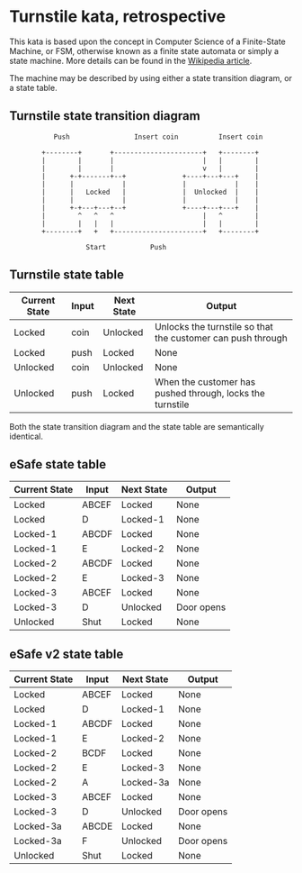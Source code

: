 # Turnstile kata, retrospective

This kata is based upon the concept in Computer Science of a Finite-State Machine, or FSM, otherwise known as a finite state automata or simply a state machine. More details can be found in the [Wikipedia article](https://en.wikipedia.org/wiki/Finite-state_machine).

The machine may be described by using either a state transition diagram, or a state table.

## Turnstile state transition diagram

```text
           Push                Insert coin          Insert coin

        +--------+       +----------------------+   +--------+
        |        |       |                      |   |        |
        |        |       |                      v   |        |
        |      +-+-------+--+              +----+---+---+    |
        |      |            |              |            |    |
        |      |   Locked   |              |  Unlocked  |    |
        |      |            |              |            |    |
        |      +-+---+---+--+              +----+---+---+    |
        |        ^   ^   ^                      |   ^        |
        |        |   |   |                      |   |        |
        +--------+   +   +----------------------+   +--------+

                   Start           Push
```

## Turnstile state table

| Current State | Input | Next State | Output |
| ------------- | ------| ---------- | ------ |
| Locked        | coin  | Unlocked   | Unlocks the turnstile so that the customer can push through |
| Locked        | push  | Locked     | None |
| Unlocked      | coin  | Unlocked   | None |
| Unlocked      | push  | Locked     | When the customer has pushed through, locks the turnstile |

Both the state transition diagram and the state table are semantically identical.

## eSafe state table

| Current State | Input | Next State | Output |
| ------------- | ------| ---------- | ------ |
| Locked        | ABCEF | Locked     | None   |
| Locked        | D     | Locked-1   | None   |
| Locked-1      | ABCDF | Locked     | None   |
| Locked-1      | E     | Locked-2   | None   |
| Locked-2      | ABCDF | Locked     | None   |
| Locked-2      | E     | Locked-3   | None   |
| Locked-3      | ABCEF | Locked     | None   |
| Locked-3      | D     | Unlocked   | Door opens |
| Unlocked      | Shut  | Locked     | None   |

## eSafe v2 state table

| Current State | Input | Next State | Output |
| ------------- | ------| ---------- | ------ |
| Locked        | ABCEF | Locked     | None   |
| Locked        | D     | Locked-1   | None   |
| Locked-1      | ABCDF | Locked     | None   |
| Locked-1      | E     | Locked-2   | None   |
| Locked-2      | BCDF  | Locked     | None   |
| Locked-2      | E     | Locked-3   | None   |
| Locked-2      | A     | Locked-3a  | None   |
| Locked-3      | ABCEF | Locked     | None   |
| Locked-3      | D     | Unlocked   | Door opens |
| Locked-3a     | ABCDE | Locked     | None   |
| Locked-3a     | F     | Unlocked   | Door opens |
| Unlocked      | Shut  | Locked     | None   |
